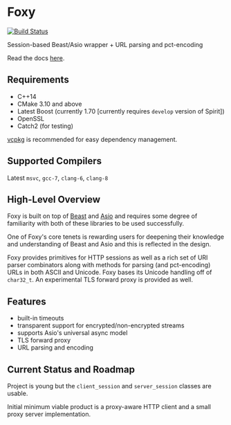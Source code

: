 # Foxy

[![Build Status](https://travis-ci.org/LeonineKing1199/foxy.svg?branch=master)](https://travis-ci.org/LeonineKing1199/foxy)

Session-based Beast/Asio wrapper + URL parsing and pct-encoding

Read the docs [here](./docs/index.md).

## Requirements

* C++14
* CMake 3.10 and above
* Latest Boost (currently 1.70 [currently requires `develop` version of Spirit])
* OpenSSL
* Catch2 (for testing)

[vcpkg](https://github.com/Microsoft/vcpkg) is recommended for easy dependency management.

## Supported Compilers

Latest `msvc`, `gcc-7`, `clang-6`, `clang-8`

## High-Level Overview

Foxy is built on top of [Beast](https://www.boost.org/doc/libs/release/libs/beast/doc/html/index.html)
and [Asio](https://www.boost.org/doc/libs/release/doc/html/boost_asio.html)
and requires some degree of familiarity with both of these libraries to be used successfully.

One of Foxy's core tenets is rewarding users for deepening their knowledge and understanding of
Beast and Asio and this is reflected in the design.

Foxy provides primitives for HTTP sessions as well as a rich set of URI parser combinators along
with methods for parsing (and pct-encoding) URLs in both ASCII and Unicode. Foxy bases its Unicode
handling off of `char32_t`. An experimental TLS forward proxy is provided as well.

## Features

* built-in timeouts
* transparent support for encrypted/non-encrypted streams
* supports Asio's universal async model
* TLS forward proxy
* URL parsing and encoding

## Current Status and Roadmap

Project is young but the `client_session` and `server_session` classes are usable.

Initial minimum viable product is a proxy-aware HTTP client and a small proxy server implementation.

